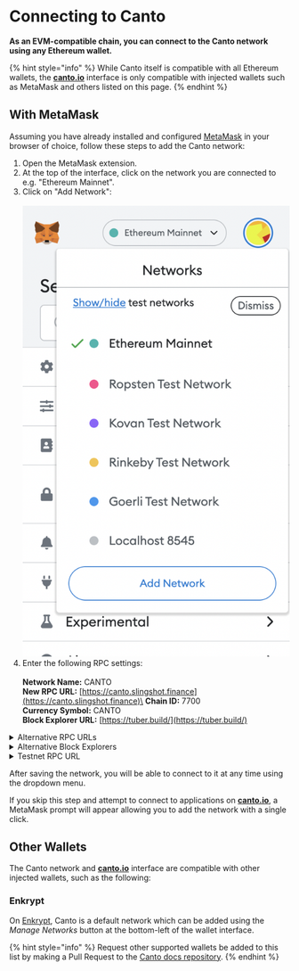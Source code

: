 # Connecting to Canto

**As an EVM-compatible chain, you can connect to the Canto network using any Ethereum wallet.**

{% hint style="info" %}
While Canto itself is compatible with all Ethereum wallets, the [**canto.io**](https://canto.io/) interface is only compatible with injected wallets such as MetaMask and others listed on this page.
{% endhint %}

## With MetaMask

Assuming you have already installed and configured [MetaMask](https://metamask.io/) in your browser of choice, follow these steps to add the Canto network:

1. Open the MetaMask extension.
2. At the top of the interface, click on the network you are connected to e.g. "Ethereum Mainnet".
3. Click on "Add Network":\
   \
   <img src="../.gitbook/assets/Screenshot 2022-08-05 at 17.55.05.png" alt="" data-size="original">
4. Enter the following RPC settings:\
   \
   **Network Name:** CANTO\
   **New RPC URL:** [https://canto.slingshot.finance](https://canto.slingshot.finance)\
   **Chain ID:** 7700\
   **Currency Symbol:** CANTO\
   **Block Explorer URL:** [https://tuber.build/](https://tuber.build/)

<details>

<summary>Alternative RPC URLs</summary>

* [https://canto.gravitychain.io](https://canto.gravitychain.io)
* [https://canto.neobase.one](https://canto.neobase.one)
* [https://canto.evm.chandrastation.com](https://canto.evm.chandrastation.com)
* [https://jsonrpc.canto.nodestake.top/](https://jsonrpc.canto.nodestake.top/)
* [https://canto.dexvaults.com/](https://canto.dexvaults.com/)

</details>

<details>

<summary>Alternative Block Explorers</summary>

Canto EVM:

* [https://cantoscan.xyz/](https://cantoscan.xyz/)
* [https://www.gacanto.com/](https://www.gacanto.com/)
* [https://canto.dex.guru/](https://canto.dex.guru/)

Canto EVM and Native:

* [https://www.mintscan.io/canto](https://www.mintscan.io/canto)

</details>

<details>

<summary>Testnet RPC URL</summary>

**Network Name:** Canto Testnet\
**New RPC URL:** `https://canto-testnet.plexnode.wtf`\
**Chain ID:** 7701\
**Currency Symbol:** CANTO\
**Block Explorer URL:** [https://testnet.tuber.build/](https://testnet.tuber.build/) **Alternative Explorer URL:** [https://canto-test.dex.guru/](https://canto-test.dex.guru/)

</details>

After saving the network, you will be able to connect to it at any time using the dropdown menu.

If you skip this step and attempt to connect to applications on [**canto.io**](https://canto.io/), a MetaMask prompt will appear allowing you to add the network with a single click.

## Other Wallets

The Canto network and [**canto.io**](https://canto.io/) interface are compatible with other injected wallets, such as the following:

### Enkrypt

On [Enkrypt](https://www.enkrypt.com/?mtm\_campaign=Canto%20Wiki%20Connecting%20to%20Cant), Canto is a default network which can be added using the _Manage Networks_ button at the bottom-left of the wallet interface.

{% hint style="info" %}
Request other supported wallets be added to this list by making a Pull Request to the [Canto docs repository](https://github.com/Canto-Network/docs).
{% endhint %}
